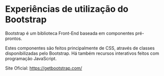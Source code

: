 # Experiências de utilização do  Bootstrap

Bootstrap é um biblioteca Front-End baseada em componentes pré-prontos.

Estes componentes são feitos principalmente de CSS, através de classes disponibilizadas pelo Bootstrap. Há também recursos interativos feitos com programação JavaScript.


Site Oficial: https://getbootstrap.com/
 
